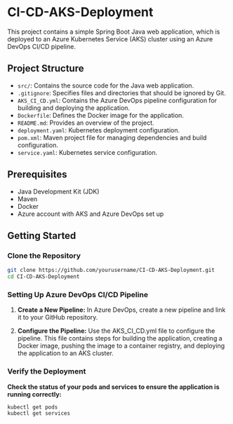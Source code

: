 # CI-CD-AKS-Deployment

This project contains a simple Spring Boot Java web application, which is deployed to an Azure Kubernetes Service (AKS) cluster using an Azure DevOps CI/CD pipeline.

## Project Structure

- `src/`: Contains the source code for the Java web application.
- `.gitignore`: Specifies files and directories that should be ignored by Git.
- `AKS_CI_CD.yml`: Contains the Azure DevOps pipeline configuration for building and deploying the application.
- `Dockerfile`: Defines the Docker image for the application.
- `README.md`: Provides an overview of the project.
- `deployment.yaml`: Kubernetes deployment configuration.
- `pom.xml`: Maven project file for managing dependencies and build configuration.
- `service.yaml`: Kubernetes service configuration.

## Prerequisites

- Java Development Kit (JDK)
- Maven
- Docker
- Azure account with AKS and Azure DevOps set up

## Getting Started

### Clone the Repository

```bash
git clone https://github.com/yourusername/CI-CD-AKS-Deployment.git
cd CI-CD-AKS-Deployment
```

### Setting Up Azure DevOps CI/CD Pipeline

1. **Create a New Pipeline:** In Azure DevOps, create a new pipeline and link it to your GitHub repository.

2. **Configure the Pipeline:** Use the AKS_CI_CD.yml file to configure the pipeline. This file contains steps for building the application, creating a Docker image, pushing the image to a container registry, and deploying the application to an AKS cluster.

### Verify the Deployment

**Check the status of your pods and services to ensure the application is running correctly:**

```bash
kubectl get pods
kubectl get services
```
